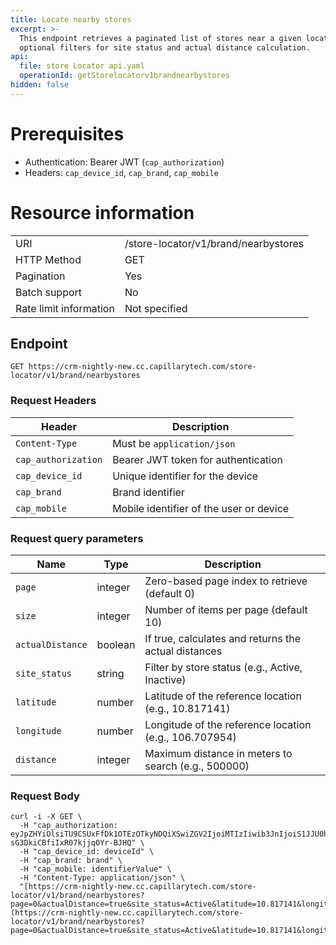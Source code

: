 ```yaml
---
title: Locate nearby stores
excerpt: >-
  This endpoint retrieves a paginated list of stores near a given location, with
  optional filters for site status and actual distance calculation.
api:
  file: store Locator api.yaml
  operationId: getStorelocatorv1brandnearbystores
hidden: false
---
```

# Prerequisites

*   Authentication: Bearer JWT (`cap_authorization`)
*   Headers: `cap_device_id`, `cap_brand`, `cap_mobile`

# Resource information

|                        |                                      |
| :--------------------- | :----------------------------------- |
| URI                    | /store-locator/v1/brand/nearbystores |
| HTTP Method            | GET                                  |
| Pagination             | Yes                                  |
| Batch support          | No                                   |
| Rate limit information | Not specified                        |

## Endpoint

`GET https://crm-nightly-new.cc.capillarytech.com/store-locator/v1/brand/nearbystores`

### Request Headers

| Header              | Description                             |
| ------------------- | --------------------------------------- |
| `Content-Type`      | Must be `application/json`              |
| `cap_authorization` | Bearer JWT token for authentication     |
| `cap_device_id`     | Unique identifier for the device        |
| `cap_brand`         | Brand identifier                        |
| `cap_mobile`        | Mobile identifier of the user or device |

### Request query parameters

| Name             | Type    | Description                                            |
| ---------------- | ------- | ------------------------------------------------------ |
| `page`           | integer | Zero-based page index to retrieve (default 0)          |
| `size`           | integer | Number of items per page (default 10)                  |
| `actualDistance` | boolean | If true, calculates and returns the actual distances   |
| `site_status`    | string  | Filter by store status (e.g., Active, Inactive)        |
| `latitude`       | number  | Latitude of the reference location (e.g., 10.817141)   |
| `longitude`      | number  | Longitude of the reference location (e.g., 106.707954) |
| `distance`       | integer | Maximum distance in meters to search (e.g., 500000)    |

### Request Body

```curl
curl -i -X GET \
  -H "cap_authorization: eyJpZHYiOlsiTU9CSUxFfDk1OTEzOTkyNDQiXSwiZGV2IjoiMTIzIiwib3JnIjoiS1JJU0hOQVNNQUxMIiwiYWxnIjoiSFMyNTYifQ.eyJpc3MiOiJDQVBJTElhUlkgVEVDSE5PTE9HSUVTIiwib2djIjpbIjUwNTgzfGtyaXNobmEudGlsbDAxIl0sImV4cCI6MTY2NDI2NjQ2OSwiaWF0IjoxNjY0MjYyODY5LCJyb2wiOiJWSUVXIn0.6ZFThZOZ6jQZ4JT-sG3DkiCBfiIxR07kjjqOYr-BJHQ" \
  -H "cap_device_id: deviceId" \
  -H "cap_brand: brand" \
  -H "cap_mobile: identifierValue" \
  -H "Content-Type: application/json" \
  "[https://crm-nightly-new.cc.capillarytech.com/store-locator/v1/brand/nearbystores?page=0&actualDistance=true&site_status=Active&latitude=10.817141&longitude=106.707954&distance=500000&size=10](https://crm-nightly-new.cc.capillarytech.com/store-locator/v1/brand/nearbystores?page=0&actualDistance=true&site_status=Active&latitude=10.817141&longitude=106.707954&distance=500000&size=10)"
```